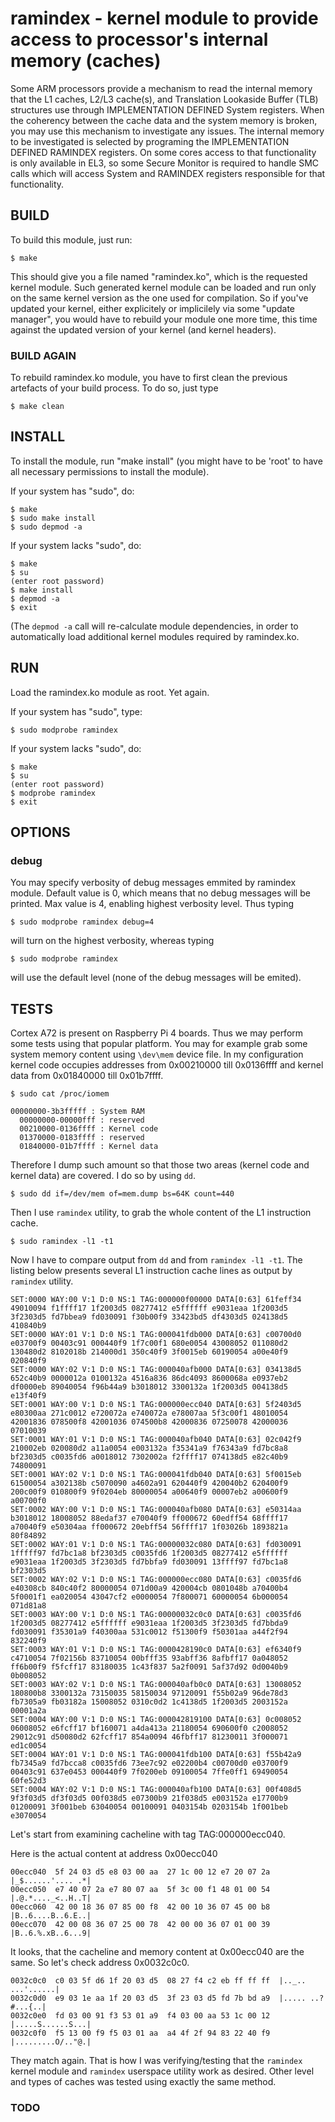 # ramindex - kernel module to provide access to processor's internal memory (caches)

Some ARM processors provide a mechanism to read the internal memory that the L1 caches,
L2/L3 cache(s), and Translation Lookaside Buffer (TLB) structures use
through IMPLEMENTATION DEFINED System registers. When the coherency between the cache data
and the system memory is broken, you may use this mechanism to investigate any issues.
The internal memory to be investigated is selected by programing the IMPLEMENTATION DEFINED
RAMINDEX registers.
On some cores access to that functionality is only available in EL3,
so some Secure Monitor is required to handle SMC calls which will access
System and RAMINDEX registers responsible for that functionality.

## BUILD
To build this module, just run:

    $ make

This should give you a file named "ramindex.ko", which is the requested kernel module.
Such generated kernel module can be loaded and run only on the same kernel version
as the one used for compilation. So if you've updated your kernel, either explicitely
or implicilely via some "update manager", you would have to rebuild your module one more time,
this time against the updated version of your kernel (and kernel headers).

### BUILD AGAIN
To rebuild ramindex.ko module, you have to first clean the previous artefacts of your build process.
To do so, just type

    $ make clean

## INSTALL
To install the module, run "make install" (you might have to be 'root' to have
all necessary permissions to install the module).

If your system has "sudo", do:

    $ make
    $ sudo make install
    $ sudo depmod -a

If your system lacks "sudo", do:

    $ make
    $ su
    (enter root password)
    $ make install
    $ depmod -a
    $ exit


(The `depmod -a` call will re-calculate module dependencies, in order to
automatically load additional kernel modules required by ramindex.ko.

## RUN
Load the ramindex.ko module as root. Yet again.

If your system has "sudo", type:

    $ sudo modprobe ramindex

If your system lacks "sudo", do:

    $ make
    $ su
    (enter root password)
    $ modprobe ramindex
    $ exit

## OPTIONS

### debug
You may specify verbosity of debug messages emmited by ramindex module.
Default value is 0, which means that no debug messages will be printed.
Max value is 4, enabling highest verbosity level. Thus typing

    $ sudo modprobe ramindex debug=4

will turn on the highest verbosity, whereas typing

    $ sudo modprobe ramindex

will use the default level (none of the debug messages will be emited).

## TESTS
Cortex A72 is present on Raspberry Pi 4 boards.
Thus we may perform some tests using that popular platform.
You may for example grab some system memory content using `\dev\mem` device file.
In my configuration kernel code occupies addresses from 0x00210000 till 0x0136ffff
and kernel data from 0x01840000 till 0x01b7ffff.

```
$ sudo cat /proc/iomem

00000000-3b3fffff : System RAM
  00000000-00000fff : reserved
  00210000-0136ffff : Kernel code
  01370000-0183ffff : reserved
  01840000-01b7ffff : Kernel data
```

Therefore I dump such amount so that those two areas (kernel code and kernel data) are covered.
I do so by using `dd`.

    $ sudo dd if=/dev/mem of=mem.dump bs=64K count=440

Then I use `ramindex` utility, to grab the whole content of the L1 instruction cache.

    $ sudo ramindex -l1 -t1

Now I have to compare output from `dd` and from `ramindex -l1 -t1`.
The listing below presents several L1 instruction cache lines as output by `ramindex` utility.

```
SET:0000 WAY:00 V:1 D:0 NS:1 TAG:000000f00000 DATA[0:63] 61feff34 49010094 f1ffff17 1f2003d5 08277412 e5ffffff e9031eaa 1f2003d5 3f2303d5 fd7bbea9 fd030091 f30b00f9 33423bd5 df4303d5 024138d5 410840b9
SET:0000 WAY:01 V:1 D:0 NS:1 TAG:000041fdb000 DATA[0:63] c00700d0 e03700f9 00403c91 000440f9 1f7c00f1 680e0054 43008052 011080d2 130480d2 8102018b 214000d1 350c40f9 3f0015eb 60190054 a00e40f9 020840f9
SET:0000 WAY:02 V:1 D:0 NS:1 TAG:000040afb000 DATA[0:63] 034138d5 652c40b9 0000012a 0100132a 4516a836 86dc4093 8600068a e0937eb2 df0000eb 89040054 f96b44a9 b3018012 3300132a 1f2003d5 004138d5 e13f40f9
SET:0001 WAY:00 V:1 D:0 NS:1 TAG:000000ecc040 DATA[0:63] 5f2403d5 e80300aa 271c0012 e720072a e740072a e78007aa 5f3c00f1 48010054 42001836 078500f8 42001036 074500b8 42000836 07250078 42000036 07010039
SET:0001 WAY:01 V:1 D:0 NS:1 TAG:000040afb040 DATA[0:63] 02c042f9 210002eb 020080d2 a11a0054 e003132a f35341a9 f76343a9 fd7bc8a8 bf2303d5 c0035fd6 a0018012 7302002a f2ffff17 074138d5 e82c40b9 74800091
SET:0001 WAY:02 V:1 D:0 NS:1 TAG:000041fdb040 DATA[0:63] 5f0015eb 61500054 a302138b c5070090 a4602a91 620440f9 420040b2 620400f9 200c00f9 010800f9 9f0204eb 80000054 a00640f9 00007eb2 a00600f9 a00700f0
SET:0002 WAY:00 V:1 D:0 NS:1 TAG:000040afb080 DATA[0:63] e50314aa b3018012 18008052 88edaf37 e70040f9 ff000672 60edff54 68ffff17 a70040f9 e50304aa ff000672 20ebff54 56ffff17 1f03026b 1893821a 80f84892
SET:0002 WAY:01 V:1 D:0 NS:1 TAG:00000032c080 DATA[0:63] fd030091 1fffff97 fd7bc1a8 bf2303d5 c0035fd6 1f2003d5 08277412 e5ffffff e9031eaa 1f2003d5 3f2303d5 fd7bbfa9 fd030091 13ffff97 fd7bc1a8 bf2303d5
SET:0002 WAY:02 V:1 D:0 NS:1 TAG:000000ecc080 DATA[0:63] c0035fd6 e40308cb 840c40f2 80000054 071d00a9 420004cb 0801048b a70400b4 5f0001f1 ea020054 43047cf2 e0000054 7f800071 60000054 6b000054 071d81a8
SET:0003 WAY:00 V:1 D:0 NS:1 TAG:00000032c0c0 DATA[0:63] c0035fd6 1f2003d5 08277412 e5ffffff e9031eaa 1f2003d5 3f2303d5 fd7bbda9 fd030091 f35301a9 f40300aa 531c0012 f51300f9 f50301aa a44f2f94 832240f9
SET:0003 WAY:01 V:1 D:0 NS:1 TAG:0000428190c0 DATA[0:63] ef6340f9 c4710054 7f02156b 83710054 00bfff35 93abff36 8afbff17 0a048052 ff6b00f9 f5fcff17 83180035 1c43f837 5a2f0091 5af37d92 0d0040b9 0b008052
SET:0003 WAY:02 V:1 D:0 NS:1 TAG:000040afb0c0 DATA[0:63] 13008052 180800b8 3300132a 73150035 58150034 97120091 f55b02a9 96de78d3 fb7305a9 fb03182a 15008052 0310c0d2 1c4138d5 1f2003d5 2003152a 00001a2a
SET:0004 WAY:00 V:1 D:0 NS:1 TAG:000042819100 DATA[0:63] 0c008052 06008052 e6fcff17 bf160071 a4da413a 21180054 690600f0 c2008052 29012c91 d50080d2 62fcff17 854a0094 46fbff17 81230011 3f000071 ed1c0054
SET:0004 WAY:01 V:1 D:0 NS:1 TAG:000041fdb100 DATA[0:63] f55b42a9 fb7345a9 fd7bcca8 c0035fd6 73ee7c92 e02200b4 c00700d0 e03700f9 00403c91 637e0453 000440f9 7f0200eb 09100054 7ffe0ff1 69490054 60fe52d3
SET:0004 WAY:02 V:1 D:0 NS:1 TAG:000040afb100 DATA[0:63] 00f408d5 9f3f03d5 df3f03d5 00f038d5 e07300b9 21f038d5 e003152a e17700b9 01200091 3f001beb 63040054 00100091 0403154b 0203154b 1f001beb e3070054
```

Let's start from examining cacheline with tag TAG:000000ecc040.

Here is the actual content at address 0x00ecc040

```
00ecc040  5f 24 03 d5 e8 03 00 aa  27 1c 00 12 e7 20 07 2a  |_$......'.... .*|
00ecc050  e7 40 07 2a e7 80 07 aa  5f 3c 00 f1 48 01 00 54  |.@.*...._<..H..T|
00ecc060  42 00 18 36 07 85 00 f8  42 00 10 36 07 45 00 b8  |B..6....B..6.E..|
00ecc070  42 00 08 36 07 25 00 78  42 00 00 36 07 01 00 39  |B..6.%.xB..6...9|
```
It looks, that the cacheline and memory content at 0x00ecc040 are the same.
So let's check address 0x0032c0c0.

```
0032c0c0  c0 03 5f d6 1f 20 03 d5  08 27 f4 c2 eb ff ff ff  |.._.. ...'......|
0032c0d0  e9 03 1e aa 1f 20 03 d5  3f 23 03 d5 fd 7b bd a9  |..... ..?#...{..|
0032c0e0  fd 03 00 91 f3 53 01 a9  f4 03 00 aa 53 1c 00 12  |.....S......S...|
0032c0f0  f5 13 00 f9 f5 03 01 aa  a4 4f 2f 94 83 22 40 f9  |.........O/.."@.|
```

They match again. That is how I was verifying/testing that the
`ramindex` kernel module and `ramindex` userspace utility work as desired.
Other level and types of caches was tested using exactly the same method.

### TODO
